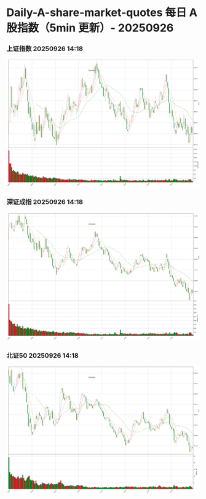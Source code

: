 
# Daily-A-share-market-quotes 每日 A 股指数（5min 更新）- 20250926

### 上证指数 20250926 14:18
![](./fig/2025/9/20250926-sh000001.png)

### 深证成指 20250926 14:18
![](./fig/2025/9/20250926-sz399001.png)

### 北证50 20250926 14:18
![](./fig/2025/9/20250926-bj899050.png)
